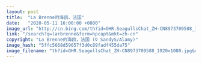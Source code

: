 ```yaml
---
layout: post
title:  "La Brenne的海鸥，法国"
date:   "2020-05-11 16:00:00 +0800"
image_url: "http://cn.bing.com/th?id=OHR.SeagullsChat_ZH-CN8973709588_1920x1080.jpg&rf=LaDigue_1920x1080.jpg&pid=hp"
link: "/search?q=la+brenne&form=hpcapt&mkt=zh-cn"
copyright: "La Brenne的海鸥，法国 (© SandyS/Alamy)"
image_hash: "5ffc5668d59057f3d0c89fadf455da75"
image_filename: "th?id=OHR.SeagullsChat_ZH-CN8973709588_1920x1080.jpg&rf=LaDigue_1920x1080.jpg&pid=hp"
---
```

